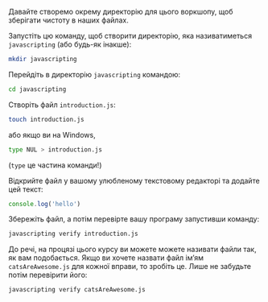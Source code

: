 Давайте створемо окрему директорію для цього воркшопу, щоб зберігати чистоту в наших файлах.

Запустіть цю команду, щоб створити директорію, яка називатиметься `javascripting` (або будь-як інакше):

```bash
mkdir javascripting
```

Перейдіть в директорію `javascripting` командою:

```bash
cd javascripting
```

Створіть файл `introduction.js`:

```bash
touch introduction.js
```
 або якщо ви на Windows, 

```bash
type NUL > introduction.js
```
 (`type` це частина команди!)

Відкрийте файл у вашому улюбленому текстовому редакторі та додайте цей текст:

```js
console.log('hello')
```
Збережіть файл, а потім перевірте вашу програму запустивши команду:

```bash
javascripting verify introduction.js
```

До речі, на процязі цього курсу ви можете можете називати файли так, як вам подобається. Якщо ви хочете назвати файл ім’ям `catsAreAwesome.js` для кожної вправи, то зробіть це. Лише не забудьте потім перевірити його:

```bash
javascripting verify catsAreAwesome.js
```
